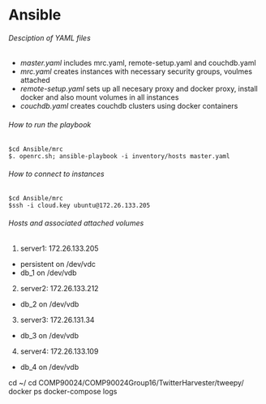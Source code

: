# Ansible
###### Desciption of YAML files

 - *master.yaml* includes mrc.yaml, remote-setup.yaml and couchdb.yaml
 - *mrc.yaml* creates instances with necessary security groups, voulmes attached
 - *remote-setup.yaml* sets up all necesary proxy and docker proxy, install docker and also mount volumes in all instances
 - *couchdb.yaml* creates couchdb clusters using docker containers

###### How to run the playbook
```
$cd Ansible/mrc
$. openrc.sh; ansible-playbook -i inventory/hosts master.yaml
```

###### How to connect to instances
```
$cd Ansible/mrc
$ssh -i cloud.key ubuntu@172.26.133.205 
```

###### Hosts and associated attached volumes
1. server1: 172.26.133.205 
 - persistent on /dev/vdc 
 - db_1 on /dev/vdb
2. server2: 172.26.133.212
 - db_2 on /dev/vdb 
3. server3: 172.26.131.34 
 - db_3 on /dev/vdb 
4. server4: 172.26.133.109 
 - db_4 on /dev/vdb 

cd ~/
cd COMP90024/COMP90024Group16/TwitterHarvester/tweepy/
docker ps
docker-compose logs